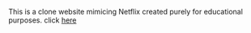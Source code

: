 
This is a clone website mimicing Netflix created purely for educational purposes.
click [here](https://youparth18.github.io/clone_netflix/)
